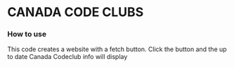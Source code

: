 # CANADA CODE CLUBS

### How to use

This code creates a website with a fetch button.
Click the button and the up to date Canada Codeclub info will display

